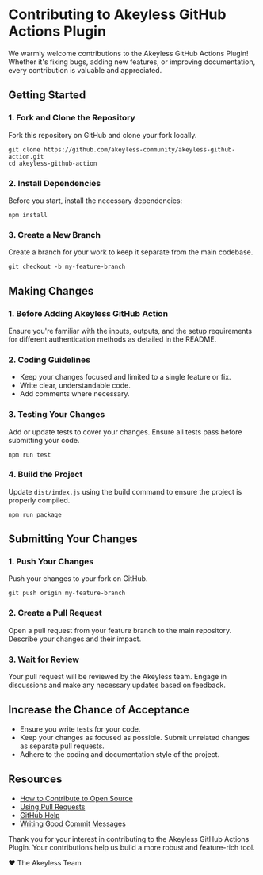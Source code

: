 # Contributing to Akeyless GitHub Actions Plugin

We warmly welcome contributions to the Akeyless GitHub Actions Plugin! Whether it's fixing bugs, adding new features, or improving documentation, every contribution is valuable and appreciated.

## Getting Started

### 1. Fork and Clone the Repository
Fork this repository on GitHub and clone your fork locally.

```
git clone https://github.com/akeyless-community/akeyless-github-action.git
cd akeyless-github-action
```

### 2. Install Dependencies
Before you start, install the necessary dependencies:

```
npm install
```

### 3. Create a New Branch
Create a branch for your work to keep it separate from the main codebase.

```
git checkout -b my-feature-branch
```

## Making Changes

### 1. Before Adding Akeyless GitHub Action
Ensure you're familiar with the inputs, outputs, and the setup requirements for different authentication methods as detailed in the README.

### 2. Coding Guidelines
- Keep your changes focused and limited to a single feature or fix.
- Write clear, understandable code.
- Add comments where necessary.

### 3. Testing Your Changes
Add or update tests to cover your changes.
Ensure all tests pass before submitting your code.

```
npm run test
```

### 4. Build the Project
Update `dist/index.js` using the build command to ensure the project is properly compiled.

```
npm run package
```

## Submitting Your Changes

### 1. Push Your Changes
Push your changes to your fork on GitHub.

```
git push origin my-feature-branch
```

### 2. Create a Pull Request
Open a pull request from your feature branch to the main repository. Describe your changes and their impact.

### 3. Wait for Review
Your pull request will be reviewed by the Akeyless team. Engage in discussions and make any necessary updates based on feedback.

## Increase the Chance of Acceptance
- Ensure you write tests for your code.
- Keep your changes as focused as possible. Submit unrelated changes as separate pull requests.
- Adhere to the coding and documentation style of the project.

## Resources
- [How to Contribute to Open Source](https://opensource.guide/how-to-contribute/)
- [Using Pull Requests](https://docs.github.com/en/github/collaborating-with-issues-and-pull-requests/about-pull-requests)
- [GitHub Help](https://docs.github.com/)
- [Writing Good Commit Messages](https://chris.beams.io/posts/git-commit/)

Thank you for your interest in contributing to the Akeyless GitHub Actions Plugin. Your contributions help us build a more robust and feature-rich tool.

❤️ The Akeyless Team